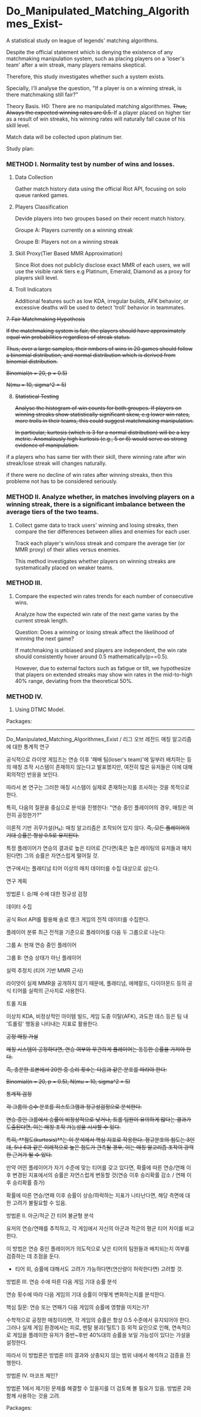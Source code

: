 # Do_Manipulated_Matching_Algorithmes_Exist-

A statistical study on league of legends' matching algorithms. 

Despite the official statement which is denying the existence of any matchmaking manipulation system, such as placing players on a 'loser's team' after a win streak, many players remains skeptical.

Therefore, this study investigates whether such a system exists.

Specially, I'll analyse the question, "If a player is on a winning streak, is there matchmaking still fair?"

Theory Basis. H0: There are no manipulated matching algorithmes.
<s>
Thus, Always the expected winning rates are 0.5.
</s>
If a player placed on higher tier as a result of win streaks, his winning rates will naturally fall cause of his skill level.

Match data will be collected upon platinum tier.

Study plan: 

###  METHOD I. Normality test by number of wins and losses.

  1. Data Collection

     Gather match history data using the official Riot API, focusing on solo queue ranked games.
  
  3. Players Classification

     Devide players into two groupes based on their recent match history.

       Groupe A: Players currently on a winning streak

       Groupe B: Players not on a winning streak
  
  4. Skill Proxy(Tier Based MMR Approximation)

     Since Riot does not publicly disclose exact MMR of each users, we will use the visible rank tiers e.g Platinum, Emerald, Diamond as a proxy for players skill level.

  6. Troll Indicators

     Additional features such as low KDA, irregular builds, AFK behavior, or excessive deaths will be used to detect 'troll' behavior in teammates.

<s>
  7. Fair Matchmaking Hypothesis

  If the matchmaking system is fair, the players should have approximately equal win probabilities regardless of streak status.

  Thus, over a large samples, their nmbers of wins in 20 games should follow a binomial distribution, and normal distribution which is derived from binomial distribution.

  Binomial(n = 20, p = 0.5)

  N(mu = 10, sigma^2 = 5)

  8. Statistical Testing
     
      Analyse the histogram of win counts for both groupes. If players on winning streaks show statistically significant skew, e.g lower win rates, more trolls in their teams, this could suggest matchmaking manipulation.

      In particular, kurtosis (which is 3 for a normal distribution) will be a key metric. Anomalously high kurtosis (e.g., 5 or 6) would serve as strong evidence of manipulation.
</s>

if a players who has same tier with their skill, there winning rate after win streak/lose streak will changes naturally.

if there were no decline of win rates after winning streaks, then this probleme not has to be considered seriously.


###  METHOD II. Analyze whether, in matches involving players on a winning streak, there is a significant imbalance between the average tiers of the two teams.

  1. Collect game data to track users' winning and losing streaks, then compare the tier differences between allies and enemies for each user.

     Track each player's win/loss streak and compare the average tier (or MMR proxy) of their allies versus enemies.

     This method investigates whether players on winning streaks are systematically placed on weaker teams.

###  METHOD III. 

  1. Compare the expected win rates trends for each number of consecutive wins.

     Analyze how the expected win rate of the next game varies by the current streak length.

     Question: Does a winning or losing streak affect the likelihood of winning the next game?

     If matchmaking is unbiased and players are independent, the win rate should consistently hover around 0.5 mathematically(p==0.5).

     However, due to external factors such as fatigue or tilt, we hypothesize that players on extended streaks may show win rates in the mid-to-high 40% range, deviating from the theoretical 50%.

### METHOD IV.
  1. Using DTMC Model.
     
Packages: 




----------------------------------------



Do_Manipulated_Matching_Algorithmes_Exist / 리그 오브 레전드 매칭 알고리즘에 대한 통계적 연구

공식적으로 라이엇 게임즈는 연승 이후 '패배 팀(loser's team)'에 일부러 배치하는 등의 매칭 조작 시스템이 존재하지 않는다고 발표했지만, 여전히 많은 유저들은 이에 대해 회의적인 반응을 보인다.

따라서 본 연구는 그러한 매칭 시스템이 실제로 존재하는지를 조사하는 것을 목적으로 한다.

특히, 다음의 질문을 중심으로 분석을 진행한다:
"연승 중인 플레이어의 경우, 매칭은 여전히 공정한가?"

이론적 기반
귀무가설(H₀): 매칭 알고리즘은 조작되어 있지 않다.
<s>
즉, 모든 플레이어의 기대 승률은 항상 0.5로 유지된다.
</s>

특정 플레이어가 연승의 결과로 높은 티어로 간다면(혹은 높은 레이팅의 유저들과 매치된다면) 그의 승률은 자연스럽게 떨어질 것.

연구에서는 플래티넘 티어 이상의 매치 데이터를 수집 대상으로 삼는다.

연구 계획

방법론 I. 승/패 수에 대한 정규성 검정

데이터 수집

공식 Riot API를 활용해 솔로 랭크 게임의 전적 데이터를 수집한다.

플레이어 분류
최근 전적을 기준으로 플레이어를 다음 두 그룹으로 나눈다:

그룹 A: 현재 연승 중인 플레이어

그룹 B: 연승 상태가 아닌 플레이어

실력 추정치 (티어 기반 MMR 근사)

라이엇이 실제 MMR을 공개하지 않기 때문에, 플래티넘, 에메랄드, 다이아몬드 등의 공식 티어를 실력의 근사치로 사용한다.

트롤 지표

이상치 KDA, 비정상적인 아이템 빌드, 게임 도중 이탈(AFK), 과도한 데스 등은 팀 내 '트롤링' 행동을 나타내는 지표로 활용한다.

<s>
공정 매칭 가설

매칭 시스템이 공정하다면, 연승 여부와 무관하게 플레이어는 동등한 승률을 가져야 한다.

즉, 충분한 표본에서 20판 중 승리 횟수는 다음과 같은 분포를 따라야 한다:

Binomial(n = 20, p = 0.5), N(mu = 10, sigma^2 = 5)

통계적 검정

각 그룹의 승수 분포를 히스토그램과 정규성검정으로 분석한다.

연승 중인 그룹에서 승률이 비정상적으로 낮거나, 트롤 팀원이 유의하게 많다는 결과가 도출된다면, 이는 매칭 조작 가능성을 시사할 수 있다.

특히, **첨도(kurtosis)**는 이 분석에서 핵심 지표로 작용한다. 정규분포의 첨도는 3인데, 5나 6과 같은 이례적으로 높은 첨도가 관측될 경우, 이는 매칭 알고리즘 조작의 강력한 근거가 될 수 있다.
</s>

만약 어떤 플레이어가 자기 수준에 맞는 티어를 갖고 있다면, 확률에 따른 연승/연패 이후 변경된 지표에서의 승률은 자연스럽게 변동할 것(연승 이후 승리확률 감소 / 연패 이후 승리확률 증가)

확률에 따른 연승/연패 이후 승률이 상승/하락하는 지표가 나타난다면, 해당 측면에 대한 고려가 불필요할 수 있음.


방법론 II. 아군/적군 간 티어 불균형 분석


유저의 연승/연패를 추적하고, 각 게임에서 자신의 아군과 적군의 평균 티어 차이를 비교한다.

이 방법은 연승 중인 플레이어가 의도적으로 낮은 티어의 팀원들과 배치되는지 여부를 검증하는 데 초점을 둔다.


+ 티어 외, 승률에 대해서도 고려가 가능하다면(연산량이 허락한다면) 고려할 것.


방법론 III. 연승 수에 따른 다음 게임 기대 승률 분석


연승 횟수에 따라 다음 게임의 기대 승률이 어떻게 변화하는지를 분석한다.

핵심 질문:
연승 또는 연패가 다음 게임의 승률에 영향을 미치는가?

수학적으로 공정한 매칭이라면, 각 게임의 승률은 항상 0.5 수준에서 유지되어야 한다.
그러나 실제 게임 환경에서는 피로, 멘탈 붕괴(‘틸트’) 등 외적 요인으로 인해, 연속적으로 게임을 플레이한 유저가 중반~후반 40%대의 승률을 보일 가능성이 있다는 가설을 설정한다.

따라서 이 방법론은 방법론 II의 결과와 상충되지 않는 범위 내에서 해석하고 검증을 진행한다.


방법론 IV. 마코프 체인?

방법론 1에서 제기된 문제를 해결할 수 있을지를 더 검토해 볼 필요가 있음. 방법론 2와 함께 사용하는 것을 고려.


Packages:
